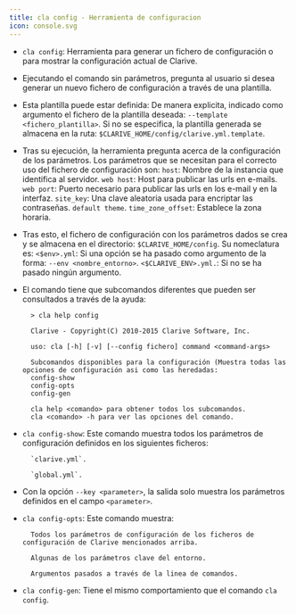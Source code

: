 ```yaml
---
title: cla config - Herramienta de configuracion
icon: console.svg
---
```

* `cla config`:  Herramienta para generar un fichero de configuración o para mostrar la configuración actual de Clarive.
* Ejecutando el comando sin parámetros, pregunta al usuario si desea generar un nuevo fichero de configuración a través de una plantilla.
* Esta plantilla puede estar definida:
    De manera explicita, indicado como argumento el fichero de la plantilla deseada: `--template <fichero_plantilla>`.
    Si no se especifica, la plantilla generada se almacena en la ruta: `$CLARIVE_HOME/config/clarive.yml.template`.

 * Tras su ejecución, la herramienta pregunta acerca de la configuración de los parámetros. Los parámetros que se necesitan para el correcto uso del fichero de configuración son:
    `host`: Nombre de la instancia que identifica al servidor.
    `web host`: Host para publicar las urls en e-mails.
    `web port`: Puerto necesario para publicar las urls en los e-mail y en la interfaz.
    `site_key`: Una clave aleatoria usada para encriptar las contraseñas.
    `default theme`. 
     `time_zone_offset`: Establece la zona horaria.

* Tras esto, el fichero de configuración con los parámetros dados se crea y se almacena en el directorio: `$CLARIVE_HOME/config`. Su nomeclatura es:
    `<$env>.yml`: Si una opción se ha pasado como argumento de la forma: `--env <nombre_entorno>`.
    `<$CLARIVE_ENV>.yml.`: Si no se ha pasado ningún argumento.

* El comando tiene que subcomandos diferentes que pueden ser consultados a través de la ayuda:
            
        > cla help config

        Clarive - Copyright(C) 2010-2015 Clarive Software, Inc.

        uso: cla [-h] [-v] [--config fichero] command <command-args>

        Subcomandos disponibles para la configuración (Muestra todas las opciones de configuración asi como las heredadas:
        config-show
        config-opts
        config-gen

        cla help <comando> para obtener todos los subcomandos.
        cla <comando> -h para ver las opciones del comando.
* `cla config-show`: Este comando muestra todos los parámetros de configuración definidos en los siguientes ficheros:

        `clarive.yml`.

        `global.yml`.
* Con la opción `--key <parameter>`, la salida solo muestra los parámetros definidos en el campo `<parameter>`.
* `cla config-opts`: Este comando muestra:

        Todos los parámetros de configuración de los ficheros de configuración de Clarive mencionados arriba.

        Algunas de los parámetros clave del entorno.

        Argumentos pasados a través de la linea de comandos.
* `cla config-gen`: Tiene el mismo comportamiento que el comando `cla config`.

